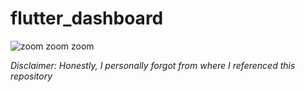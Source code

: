 # flutter_dashboard

![zoom zoom zoom](/gif.gif)

<em>Disclaimer: Honestly, I personally forgot from where I referenced this repository</em>